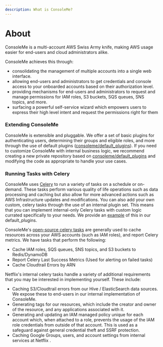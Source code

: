 ```yaml
---
description: What is ConsoleMe?
---
```


# About

ConsoleMe is a multi-account AWS Swiss Army knife, making AWS usage easier for end-users and cloud administrators alike. 

ConsoleMe achieves this through:

* consolidating the management of multiple accounts into a single web interface.
* allowing end-users and administrators to get credentials and console access to your onboarded accounts based on their authorization level.
* providing mechanisms for end-users and administrators to request and manage permissions for IAM roles, S3 buckets, SQS queues, SNS topics, and more.
* surfacing a powerful self-service wizard which empowers users to express their high level intent and request the permissions right for them

### Extending ConsoleMe

ConsoleMe is extensible and pluggable. We offer a set of basic plugins for authenticating users, determining their groups and eligible roles, and more through the use of default plugins 
\([consoleme/default\_plugins](https://github.com/Netflix/consoleme/tree/master/default_plugins)\). If you need to customize ConsoleMe with internal business logic, we recommend creating a new private repository 
based on  [consoleme/default\_plugins](https://github.com/Netflix/consoleme/tree/master/default_plugins)  and modifying the code as appropriate to handle your use cases.

### Running Tasks with Celery

ConsoleMe uses [Celery](https://github.com/celery/celery/) to run a variety of tasks on a schedule or on-demand. These tasks perform various quality of life operations such as
 data processing and caching but also allow for more advanced actions such as AWS Infrastructure updates and modifications.
You can also add your own custom, celery tasks through the use of an internal plugin set.  This means that you can  implement internal-only Celery tasks with custom logic currated specifically to your needs. We provide an [example](https://github.com/Netflix/consoleme/blob/master/default_plugins/consoleme_default_plugins/plugins/celery_tasks/celery_tasks.py#L56) of this in our default\_plugins.

ConsoleMe's [open-source celery tasks](https://github.com/Netflix/consoleme/blob/master/consoleme/celery/celery_tasks.py#L1503) are generally used to cache resources across your AWS accounts \(such as IAM roles\), and report Celery metrics. We have tasks that perform the following:

* Cache IAM roles, SQS queues, SNS topics, and S3 buckets to Redis/DynamoDB
* Report Celery Last Success Metrics \(Used for alerting on failed tasks\)
* Cache Cloudtrail Errors by ARN 

Netflix's internal celery tasks handle a variety of additional requirements that you may be interested in implementing yourself. These include:

* Caching S3/Cloudtrail errors from our Hive / ElasticSearch data sources. We expose these to end-users in our internal implementation of ConsoleMe.
* Generating tags for our resources, which include the creator and owner of the resource, and any  applications associated with it.
* Generating and updating an IAM managed policy unique for each account which, when attached to a role, prevents the usage of the IAM role credentials from outside of that account. This is used as a safeguard against general credential theft and SSRF protection.
* Caching Google Groups, users, and account settings from internal services at Netflix .

